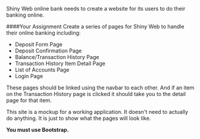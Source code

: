 Shiny Web online bank needs to create a website for its users to do their banking online. 

####Your Assignment
Create a series of pages for Shiny Web to handle their online banking including:
* Deposit Form Page
* Deposit Confirmation Page
* Balance/Transaction History Page
* Transaction History Item Detail Page
* List of Accounts Page
* Login Page

These pages should be linked using the navbar to each other. And if an item on the Transaction History page is clicked it should take you to the detail page for that item. 

This site is a mockup for a working application. It doesn't need to actually do anything. It is just to show what the pages will look like.

**You must use Bootstrap.**
